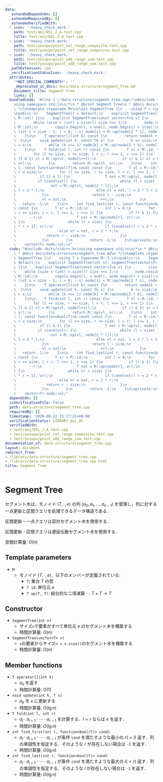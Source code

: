 ```yaml
---
data:
  _extendedDependsOn: []
  _extendedRequiredBy: []
  _extendedVerifiedWith:
  - icon: ':heavy_check_mark:'
    path: test/aoj/DSL_2_A.test.cpp
    title: test/aoj/DSL_2_A.test.cpp
  - icon: ':heavy_check_mark:'
    path: test/yosupo/point_set_range_composite.test.cpp
    title: test/yosupo/point_set_range_composite.test.cpp
  - icon: ':heavy_check_mark:'
    path: test/yosupo/point_add_range_sum.test.cpp
    title: test/yosupo/point_add_range_sum.test.cpp
  _pathExtension: cpp
  _verificationStatusIcon: ':heavy_check_mark:'
  attributes:
    '*NOT_SPECIAL_COMMENTS*': ''
    _deprecated_at_docs: docs/data-structure/segment_tree.md
    document_title: Segment Tree
    links: []
  bundledCode: "#line 1 \"data-structure/segment_tree.cpp\"\n#include <bits/stdc++.h>\n\
    using namespace std;\n\n/*\n * @brief Segment Tree\n * @docs docs/data-structure/segment_tree.md\n\
    \ */\ntemplate <typename M>\nclass SegmentTree {\n    using T = typename M::T;\n\
    \npublic:\n    SegmentTree() = default;\n    explicit SegmentTree(int n): SegmentTree(vector<T>(n,\
    \ M::id)) {}\n    explicit SegmentTree(const vector<T>& v) {\n        size = 1;\n\
    \        while (size < (int) v.size()) size <<= 1;\n        node.resize(2 * size,\
    \ M::id);\n        copy(v.begin(), v.end(), node.begin() + size);\n        for\
    \ (int i = size - 1; i > 0; --i) node[i] = M::op(node[2 * i], node[2 * i + 1]);\n\
    \    }\n\n    T operator[](int k) const {\n        return node[k + size];\n  \
    \  }\n\n    void update(int k, const T& x) {\n        k += size;\n        node[k]\
    \ = x;\n        while (k >>= 1) node[k] = M::op(node[2 * k], node[2 * k + 1]);\n\
    \    }\n\n    T fold(int l, int r) const {\n        T vl = M::id, vr = M::id;\n\
    \        for (l += size, r += size; l < r; l >>= 1, r >>= 1) {\n            if\
    \ (l & 1) vl = M::op(vl, node[l++]);\n            if (r & 1) vr = M::op(node[--r],\
    \ vr);\n        }\n        return M::op(vl, vr);\n    }\n\n    int find_first(int\
    \ l, const function<bool(T)>& cond) const {\n        T vl = M::id;\n        int\
    \ r = size;\n        for (l += size, r += size; l < r; l >>= 1, r >>= 1) {\n \
    \           if (l & 1) {\n                T nxt = M::op(vl, node[l]);\n      \
    \          if (cond(nxt)) {\n                    while (l < size) {\n        \
    \                nxt = M::op(vl, node[2 * l]);\n                        if (cond(nxt))\
    \ l = 2 * l;\n                        else vl = nxt, l = 2 * l + 1;\n        \
    \            }\n                    return l - size;\n                }\n    \
    \            vl = nxt;\n                ++l;\n            }\n        }\n     \
    \   return -1;\n    }\n\n    int find_last(int r, const function<bool(T)>& cond)\
    \ const {\n        T vr = M::id;\n        int l = 0;\n        for (l += size,\
    \ r += size; l < r; l >>= 1, r >>= 1) {\n            if (r & 1) {\n          \
    \      --r;\n                T nxt = M::op(node[r], vr);\n                if (cond(nxt))\
    \ {\n                    while (r < size) {\n                        nxt = M::op(node[2\
    \ * r + 1], vr);\n                        if (cond(nxt)) r = 2 * r + 1;\n    \
    \                    else vr = nxt, r = 2 * r;\n                    }\n      \
    \              return r - size;\n                }\n                vr = nxt;\n\
    \            }\n        }\n        return -1;\n    }\n\nprivate:\n    int size;\n\
    \    vector<T> node;\n};\n"
  code: "#include <bits/stdc++.h>\nusing namespace std;\n\n/*\n * @brief Segment Tree\n\
    \ * @docs docs/data-structure/segment_tree.md\n */\ntemplate <typename M>\nclass\
    \ SegmentTree {\n    using T = typename M::T;\n\npublic:\n    SegmentTree() =\
    \ default;\n    explicit SegmentTree(int n): SegmentTree(vector<T>(n, M::id))\
    \ {}\n    explicit SegmentTree(const vector<T>& v) {\n        size = 1;\n    \
    \    while (size < (int) v.size()) size <<= 1;\n        node.resize(2 * size,\
    \ M::id);\n        copy(v.begin(), v.end(), node.begin() + size);\n        for\
    \ (int i = size - 1; i > 0; --i) node[i] = M::op(node[2 * i], node[2 * i + 1]);\n\
    \    }\n\n    T operator[](int k) const {\n        return node[k + size];\n  \
    \  }\n\n    void update(int k, const T& x) {\n        k += size;\n        node[k]\
    \ = x;\n        while (k >>= 1) node[k] = M::op(node[2 * k], node[2 * k + 1]);\n\
    \    }\n\n    T fold(int l, int r) const {\n        T vl = M::id, vr = M::id;\n\
    \        for (l += size, r += size; l < r; l >>= 1, r >>= 1) {\n            if\
    \ (l & 1) vl = M::op(vl, node[l++]);\n            if (r & 1) vr = M::op(node[--r],\
    \ vr);\n        }\n        return M::op(vl, vr);\n    }\n\n    int find_first(int\
    \ l, const function<bool(T)>& cond) const {\n        T vl = M::id;\n        int\
    \ r = size;\n        for (l += size, r += size; l < r; l >>= 1, r >>= 1) {\n \
    \           if (l & 1) {\n                T nxt = M::op(vl, node[l]);\n      \
    \          if (cond(nxt)) {\n                    while (l < size) {\n        \
    \                nxt = M::op(vl, node[2 * l]);\n                        if (cond(nxt))\
    \ l = 2 * l;\n                        else vl = nxt, l = 2 * l + 1;\n        \
    \            }\n                    return l - size;\n                }\n    \
    \            vl = nxt;\n                ++l;\n            }\n        }\n     \
    \   return -1;\n    }\n\n    int find_last(int r, const function<bool(T)>& cond)\
    \ const {\n        T vr = M::id;\n        int l = 0;\n        for (l += size,\
    \ r += size; l < r; l >>= 1, r >>= 1) {\n            if (r & 1) {\n          \
    \      --r;\n                T nxt = M::op(node[r], vr);\n                if (cond(nxt))\
    \ {\n                    while (r < size) {\n                        nxt = M::op(node[2\
    \ * r + 1], vr);\n                        if (cond(nxt)) r = 2 * r + 1;\n    \
    \                    else vr = nxt, r = 2 * r;\n                    }\n      \
    \              return r - size;\n                }\n                vr = nxt;\n\
    \            }\n        }\n        return -1;\n    }\n\nprivate:\n    int size;\n\
    \    vector<T> node;\n};"
  dependsOn: []
  isVerificationFile: false
  path: data-structure/segment_tree.cpp
  requiredBy: []
  timestamp: '2020-09-22 15:17:21+09:00'
  verificationStatus: LIBRARY_ALL_AC
  verifiedWith:
  - test/aoj/DSL_2_A.test.cpp
  - test/yosupo/point_set_range_composite.test.cpp
  - test/yosupo/point_add_range_sum.test.cpp
documentation_of: data-structure/segment_tree.cpp
layout: document
redirect_from:
- /library/data-structure/segment_tree.cpp
- /library/data-structure/segment_tree.cpp.html
title: Segment Tree
---
```

# Segment Tree

セグメント木は，モノイド $(T, \cdot, e)$ の列 $(a_0, a_1, \dots, a_{n-1})$ を管理し，列に対する一点更新と区間クエリを処理できるデータ構造である．

区間更新・一点クエリは双対セグメント木を使用する．

区間更新・区間クエリは遅延伝搬セグメント木を使用する．

空間計算量: $O(n)$

## Template parameters

- `M`
    - モノイド $(T, \cdot, e)$．以下のメンバーが定義されている:
        - `T`: 集合 $T$ の型
        - `T id`: 単位元 $e$
        - `T op(T, T)`: 結合的な二項演算 $\cdot: T \times T \rightarrow T$

## Constructor

- `SegmentTree(int n)`
    - サイズ`n`で要素がすべて単位元 $e$ のセグメント木を構築する
    - 時間計算量: $O(n)$
- `SegmentTree(vector<T> v)`
    - `v`の要素からサイズ`n = v.size()`のセグメント木を構築する
    - 時間計算量: $O(n)$

## Member functions

- `T operator[](int k)`
    - $a_k$ を返す
    - 時間計算量: $O(1)$
- `void update(int k, T x)`
    - $a_k$ を $x$ に更新する
    - 時間計算量: $O(\lg n)$
- `T fold(int l, int r)`
    - $a_l \cdot a_{l+1} \cdot \cdots \cdot a_{r-1}$ を計算する．$l = r$ ならば $e$ を返す．
    - 時間計算量: $O(\lg n)$
- `int find_first(int l, function<bool(T)> cond)`
    - $a_l \cdot a_{l+1} \cdot \cdots \cdot a_{r-1}$ が条件 `cond` を満たすような最小の $r (> l)$ 返す．列の単調性を仮定する．そのような $r$ が存在しない場合は `-1` を返す．
    - 時間計算量: $O(\lg n)$
- `int find_last(int r, function<bool(T)> cond)`
    - $a_l \cdot a_{l+1} \cdot \cdots \cdot a_{r-1}$ が条件 `cond` を満たすような最大の $l (< r)$ 返す．列の単調性を仮定する．そのような $l$ が存在しない場合は `-1` を返す．
    - 時間計算量: $O(\lg n)$